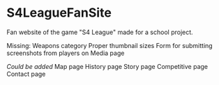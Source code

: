 # S4LeagueFanSite
Fan website of the game "S4 League" made for a school project.

Missing: 
  Weapons category
  Proper thumbnail sizes
  Form for submitting screenshots from players on Media page

*Could be added*
  Map page
  History page
  Story page
  Competitive page
  Contact page
